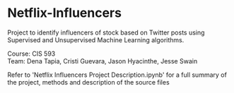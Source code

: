 # Netflix-Influencers
Project to identify influencers of stock based on Twitter posts using Supervised and Unsupervised Machine Learning algorithms.

Course: CIS 593 <br>
Team: Dena Tapia, Cristi Guevara, Jason Hyacinthe, Jesse Swain

Refer to 'Netflix Influencers Project Description.ipynb' for a full summary of the project, methods and description of the source files
